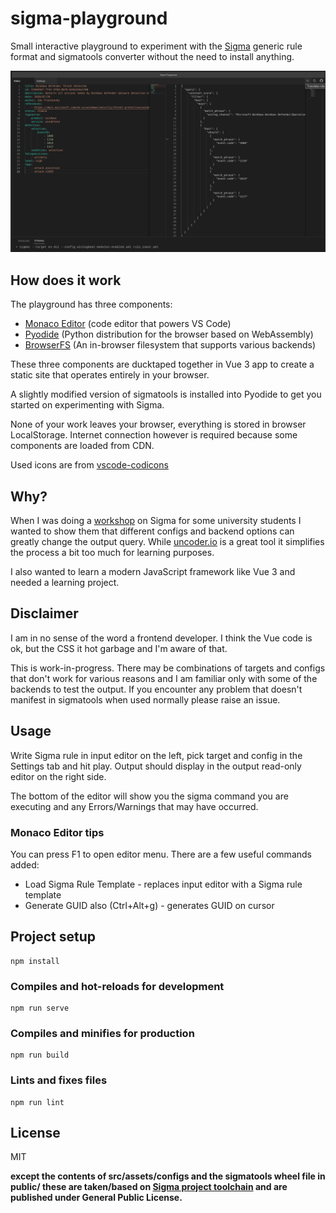# sigma-playground

Small interactive playground to experiment with the [Sigma](https://github.com/SigmaHQ/sigma) generic rule format and sigmatools converter without the need to install anything.

![Sigma playground](img/playground.png)

## How does it work

The playground has three components:

- [Monaco Editor](https://microsoft.github.io/monaco-editor/) (code editor that powers VS Code)
- [Pyodide](https://pyodide.org/en/stable/) (Python distribution for the browser based on WebAssembly)
- [BrowserFS](http://jvilk.com/browserfs/1.4.1/) (An in-browser filesystem that supports various backends)

These three components are ducktaped together in Vue 3 app to create a static site that operates entirely in your browser.

A slightly modified version of sigmatools is installed into Pyodide to get you started on experimenting with Sigma.

None of your work leaves your browser, everything is stored in browser LocalStorage. Internet connection however is required because some components are loaded from CDN.

Used icons are from [vscode-codicons](https://github.com/microsoft/vscode-codicons)

## Why?

When I was doing a [workshop](https://github.com/j91321/sib-workshops/tree/main/sigma) on Sigma for some university students I wanted to show them that different configs and backend options can greatly change the output query. While [uncoder.io](https://uncoder.io/) is a great tool it simplifies the process a bit too much for learning purposes. 

I also wanted to learn a modern JavaScript framework like Vue 3 and needed a learning project.

## Disclaimer

I am in no sense of the word a frontend developer. I think the Vue code is ok, but the CSS it hot garbage and I'm aware of that.

This is work-in-progress. There may be combinations of targets and configs that don't work for various reasons and I am familiar only with some of the backends to test the output. If you encounter any problem that doesn't manifest in sigmatools when used normally please raise an issue.

## Usage

Write Sigma rule in input editor on the left, pick target and config in the Settings tab and hit play. Output should display in the output read-only editor on the right side. 

The bottom of the editor will show you the sigma command you are executing and any Errors/Warnings that may have occurred.

### Monaco Editor tips

You can press F1 to open editor menu. There are a few useful commands added:

- Load Sigma Rule Template - replaces input editor with a Sigma rule template
- Generate GUID also (Ctrl+Alt+g) - generates GUID on cursor 

## Project setup
```
npm install
```

### Compiles and hot-reloads for development
```
npm run serve
```

### Compiles and minifies for production
```
npm run build
```

### Lints and fixes files
```
npm run lint
```

## License

MIT

**except the contents of src/assets/configs and the sigmatools wheel file in public/ these are taken/based on [Sigma project toolchain](https://github.com/SigmaHQ/sigma) and are published under  General Public License.** 